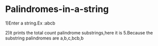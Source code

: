 # Palindromes-in-a-string

1)Enter a string.Ex :abcb

2)It prints the total count palindrome substrings,here it is 5.Because the substring palindromes are a,b,c,bcb,b

